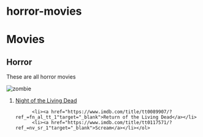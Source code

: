 # horror-movies

<html>
  <head><h1>Movies</h1></head>
  <div><h2>Horror</h2></div>
    <div><body><p>These are all horror movies</p>
<img scr=img src="https://encrypted-tbn0.gstatic.com/images?q=tbn:ANd9GcQeft7Qu8Hsj3Ar8OLjFHLil00ZwG1eAbML_jzzC3DiLLMVYp7byQ"alt="zombie">
      <ol><li><a href="https://www.imdb.com/titl e/tt0063350/?ref_=fn_al_tt_1"target="_blank">Night of the Living Dead</li></a>

          <li><a href="https://www.imdb.com/title/tt0089907/?ref_=fn_al_tt_1"target="_blank">Return of the Living Dead</a></li>
          <li><a href="https://www.imdb.com/title/tt0117571/?ref_=nv_sr_1"target="_blank">Scream</a></li></ol>
  </body></div>

</html>
